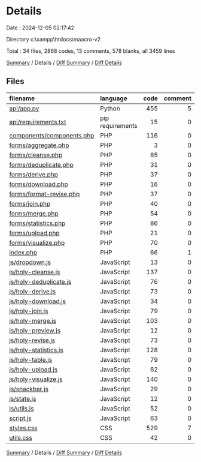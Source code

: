 # Details

Date : 2024-12-05 02:17:42

Directory c:\\xampp\\htdocs\\maacro-v2

Total : 34 files,  2868 codes, 13 comments, 578 blanks, all 3459 lines

[Summary](results.md) / Details / [Diff Summary](diff.md) / [Diff Details](diff-details.md)

## Files
| filename | language | code | comment | blank | total |
| :--- | :--- | ---: | ---: | ---: | ---: |
| [api/app.py](/api/app.py) | Python | 455 | 5 | 130 | 590 |
| [api/requirements.txt](/api/requirements.txt) | pip requirements | 15 | 0 | 0 | 15 |
| [components/components.php](/components/components.php) | PHP | 116 | 0 | 20 | 136 |
| [forms/aggregate.php](/forms/aggregate.php) | PHP | 3 | 0 | 0 | 3 |
| [forms/cleanse.php](/forms/cleanse.php) | PHP | 85 | 0 | 9 | 94 |
| [forms/deduplicate.php](/forms/deduplicate.php) | PHP | 31 | 0 | 5 | 36 |
| [forms/derive.php](/forms/derive.php) | PHP | 37 | 0 | 4 | 41 |
| [forms/download.php](/forms/download.php) | PHP | 16 | 0 | 5 | 21 |
| [forms/format-revise.php](/forms/format-revise.php) | PHP | 37 | 0 | 6 | 43 |
| [forms/join.php](/forms/join.php) | PHP | 40 | 0 | 6 | 46 |
| [forms/merge.php](/forms/merge.php) | PHP | 54 | 0 | 7 | 61 |
| [forms/statistics.php](/forms/statistics.php) | PHP | 86 | 0 | 10 | 96 |
| [forms/upload.php](/forms/upload.php) | PHP | 21 | 0 | 5 | 26 |
| [forms/visualize.php](/forms/visualize.php) | PHP | 70 | 0 | 9 | 79 |
| [index.php](/index.php) | PHP | 66 | 1 | 6 | 73 |
| [js/dropdown.js](/js/dropdown.js) | JavaScript | 13 | 0 | 3 | 16 |
| [js/holy-cleanse.js](/js/holy-cleanse.js) | JavaScript | 137 | 0 | 21 | 158 |
| [js/holy-deduplicate.js](/js/holy-deduplicate.js) | JavaScript | 76 | 0 | 18 | 94 |
| [js/holy-derive.js](/js/holy-derive.js) | JavaScript | 73 | 0 | 15 | 88 |
| [js/holy-download.js](/js/holy-download.js) | JavaScript | 34 | 0 | 10 | 44 |
| [js/holy-join.js](/js/holy-join.js) | JavaScript | 79 | 0 | 20 | 99 |
| [js/holy-merge.js](/js/holy-merge.js) | JavaScript | 103 | 0 | 24 | 127 |
| [js/holy-preview.js](/js/holy-preview.js) | JavaScript | 12 | 0 | 3 | 15 |
| [js/holy-revise.js](/js/holy-revise.js) | JavaScript | 73 | 0 | 13 | 86 |
| [js/holy-statistics.js](/js/holy-statistics.js) | JavaScript | 128 | 0 | 26 | 154 |
| [js/holy-table.js](/js/holy-table.js) | JavaScript | 79 | 0 | 17 | 96 |
| [js/holy-upload.js](/js/holy-upload.js) | JavaScript | 62 | 0 | 15 | 77 |
| [js/holy-visualize.js](/js/holy-visualize.js) | JavaScript | 140 | 0 | 28 | 168 |
| [js/snackbar.js](/js/snackbar.js) | JavaScript | 29 | 0 | 10 | 39 |
| [js/state.js](/js/state.js) | JavaScript | 12 | 0 | 5 | 17 |
| [js/utils.js](/js/utils.js) | JavaScript | 52 | 0 | 10 | 62 |
| [script.js](/script.js) | JavaScript | 63 | 0 | 7 | 70 |
| [styles.css](/styles.css) | CSS | 529 | 7 | 100 | 636 |
| [utils.css](/utils.css) | CSS | 42 | 0 | 11 | 53 |

[Summary](results.md) / Details / [Diff Summary](diff.md) / [Diff Details](diff-details.md)